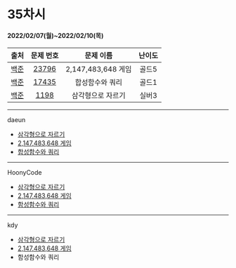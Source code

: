 # 35차시
#### 2022/02/07(월)~2022/02/10(목)

|               출처               |                   문제 번호                    |     문제 이름      | 난이도 |
| :------------------------------: | :--------------------------------------------: | :----------------: | :----: |
| [백준](https://www.acmicpc.net/) | [23796](https://www.acmicpc.net/problem/23796) | 2,147,483,648 게임 | 골드5  |
| [백준](https://www.acmicpc.net/) | [17435](https://www.acmicpc.net/problem/17435) | 합성함수와 쿼리 | 골드1 |
| [백준](https://www.acmicpc.net/) | [1198](https://www.acmicpc.net/problem/1198) | 삼각형으로 자르기 | 실버3  |

---

daeun
- [삼각형으로 자르기](https://hoonycode.notion.site/e63ff25c789b471486a10ca4784b4291)
- [2,147,483,648 게임](https://hoonycode.notion.site/2-147-483-648-f2cc9077e938467ea92fe7588291ee44)
- [합성함수와 쿼리](https://hoonycode.notion.site/2854281607134fb19fbbb7e25afd7a92)


---

HoonyCode
- [삼각형으로 자르기](https://hoonycode.notion.site/63611f13a89e46f3bbea38bb83cb39eb)
- [2,147,483,648 게임](https://hoonycode.notion.site/2-147-483-648-36b8ddd994774fd1a0441d6ccd8eb590)
- [함성함수와 쿼리](https://hoonycode.notion.site/37a79cecf2ae4ae4b5469c17c3236225)


---

kdy
- [삼각형으로 자르기](https://tropical-couch-e39.notion.site/005c2a79648b4d5592d70e5a6f66d97a)
- [2,147,483,648 게임](https://tropical-couch-e39.notion.site/2-147-483-648-732a99b469254981b2caece1f39ccca7)
- 함성함수와 쿼리
